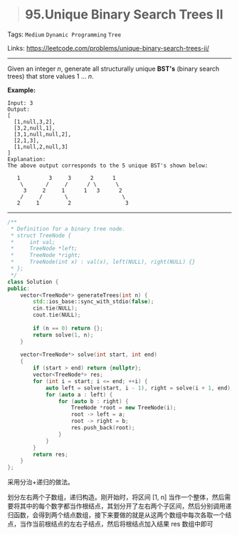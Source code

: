 > # 95.Unique Binary Search Trees II

Tags: `Medium` `Dynamic Programming` `Tree`

Links: <https://leetcode.com/problems/unique-binary-search-trees-ii/>

-----

Given an integer *n*, generate all structurally unique **BST's** (binary search trees) that store values 1 ... *n*.

**Example:**

```
Input: 3
Output:
[
  [1,null,3,2],
  [3,2,null,1],
  [3,1,null,null,2],
  [2,1,3],
  [1,null,2,null,3]
]
Explanation:
The above output corresponds to the 5 unique BST's shown below:

   1         3     3      2      1
    \       /     /      / \      \
     3     2     1      1   3      2
    /     /       \                 \
   2     1         2                 3
```

-----

```c++
/**
 * Definition for a binary tree node.
 * struct TreeNode {
 *     int val;
 *     TreeNode *left;
 *     TreeNode *right;
 *     TreeNode(int x) : val(x), left(NULL), right(NULL) {}
 * };
 */
class Solution {
public:
    vector<TreeNode*> generateTrees(int n) {
        std::ios_base::sync_with_stdio(false);
		cin.tie(NULL);
		cout.tie(NULL);
        
        if (n == 0) return {};
        return solve(1, n);
    }
    
    vector<TreeNode*> solve(int start, int end)
    {
        if (start > end) return {nullptr};
        vector<TreeNode*> res;
        for (int i = start; i <= end; ++i) {
            auto left = solve(start, i - 1), right = solve(i + 1, end);
            for (auto a : left) {
                for (auto b : right) {
                    TreeNode *root = new TreeNode(i);
                    root -> left = a;
                    root -> right = b;
                    res.push_back(root);
                }
            }
        }
        return res;
    }
};
```

采用分治+递归的做法。

划分左右两个子数组，递归构造。刚开始时，将区间 [1, n] 当作一个整体，然后需要将其中的每个数字都当作根结点，其划分开了左右两个子区间，然后分别调用递归函数，会得到两个结点数组，接下来要做的就是从这两个数组中每次各取一个结点，当作当前根结点的左右子结点，然后将根结点加入结果 res 数组中即可
